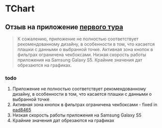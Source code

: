 # TChart

## Отзыв на приложение [первого тура](1)

> К сожалению, приложение не полностью соответствует рекомендованному дизайну, в особенности в том, что касается плашки с данными о выбранной точке. Активная зона кнопок в фильтрах ограничена чекбоксами. Низкая скорость работы приложения на Samsung Galaxy S5.
> Крайние значения дат обрезаются на графиках.

### todo

1. Приложение не полностью соответствует рекомендованному дизайну, в особенности в том, что касается плашки с данными о выбранной точке
2. Активная зона кнопок в фильтрах ограничена чекбоксами - fixed in [ead8465](commit/ead84651ca5dc9345fa8a401acf41944d992d98b)
3. Низкая скорость работы приложения на Samsung Galaxy S5
4. Крайние значения дат обрезаются на графиках

[1]: releases/tag/v1.0
